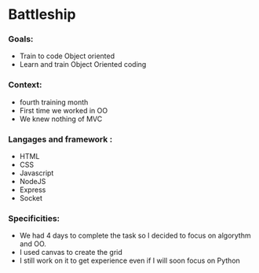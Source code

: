 # Battleship

### Goals:
* Train to code Object oriented
* Learn and train Object Oriented coding

### Context:
* fourth training month
* First time we worked in OO
* We knew nothing of MVC

### Langages and framework :
* HTML
* CSS
* Javascript
* NodeJS
* Express
* Socket

### Specificities:
* We had 4 days to complete the task so I decided to focus on algorythm and OO.
* I used canvas to create the grid
* I still work on it to get experience even if I will soon focus on Python

